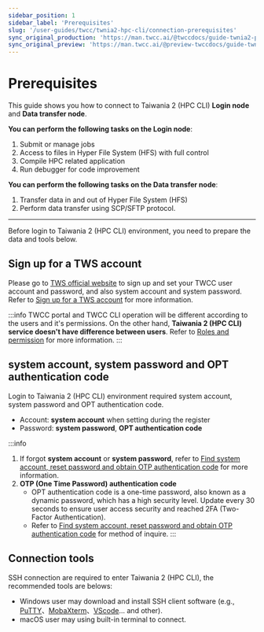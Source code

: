 ```yaml
---
sidebar_position: 1
sidebar_label: 'Prerequisites'
slug: '/user-guides/twcc/twnia2-hpc-cli/connection-prerequisites'
sync_original_production: 'https://man.twcc.ai/@twccdocs/guide-twnia2-prerequisite-for-connection-zh' 
sync_original_preview: 'https://man.twcc.ai/@preview-twccdocs/guide-twnia2-prerequisite-for-connection-zh'
---
```


# Prerequisites

This guide shows you how to connect to Taiwania 2 (HPC CLI) **Login node** and **Data transfer node**.

 
**You can perform the following tasks on the Login node**:
1. Submit or manage jobs
2. Access to files in Hyper File System (HFS) with full control
3. Compile HPC related application
4. Run debugger for code improvement

**You can perform the following tasks on the Data transfer node**:
1. Transfer data in and out of Hyper File System (HFS)
2. Perform data transfer using SCP/SFTP protocol.

---

Before login to Taiwania 2 (HPC CLI) environment, you need to prepare the data and tools below.

## Sign up for a TWS account
Please go to [TWS official website](https://tws.twcc.ai/) to sign up and set your TWCC user account and password, and also system account and system password. Refer to [Sign up for a TWS account](/user-guides/tws-member-center/manage-member-accounts/sign-up-for-tws.md) for more information. 

:::info
TWCC portal and TWCC CLI operation will be different according to the users and it's permissions. On the other hand, **Taiwania 2 (HPC CLI) service doesn't have difference between users**. Refer to [<ins>Roles and permission</ins>](https://man.twcc.ai/@twccdocs/role-main-en) for more information.
:::

## system account, system password and OPT authentication code

Login to Taiwania 2 (HPC CLI) environment required system account, system password and OPT authentication code.

- Account: **system account** when setting during the register
- Password: **system password**, **OPT authentication code**


:::info
1. If forgot **system account** or **system password**, refer to [<ins>Find system account, reset password and obtain OTP authentication code</ins>](/docs/user-guides/tws-member-center/system-account-password-otp) for more information.
2. **OTP (One Time Password) authentication code**
    - OPT authentication code is a one-time password, also known as a dynamic password, which has a high security level. Update every 30 seconds to ensure user access security and reached 2FA (Two-Factor Authentication).
    - Refer to [<ins>Find system account, reset password and obtain OTP authentication code</ins>](/docs/user-guides/tws-member-center/system-account-password-otp) for method of inquire.
:::

## Connection tools

SSH connection are required to enter Taiwania 2 (HPC CLI), the recommended tools are belows:

- Windows user may download and install SSH client software (e.g., [PuTTY](https://www.chiark.greenend.org.uk/~sgtatham/putty/latest.html)、[MobaXterm](https://mobaxterm.mobatek.net/download-home-edition.html)、[VScode](https://code.visualstudio.com/blogs/2019/10/03/remote-ssh-tips-and-tricks)... and other).
- macOS user may using built-in terminal to connect.